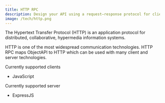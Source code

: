 ```yaml
---
title: HTTP RPC
description: Design your API using a request–response protocol for client–server computing.
image: /tech/http.png
---
```


The Hypertext Transfer Protocol (HTTP) is an application protocol for distributed, collaborative, hypermedia information systems.

HTTP is one of the most widespread communication technologies. HTTP RPC maps ObjectAPI to HTTP which can be used with many client and server technologies.

Currently supported clients

- JavaScript

Currently supported server

- ExpressJS
